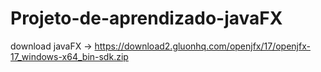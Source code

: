 # Projeto-de-aprendizado-javaFX

download javaFX -> https://download2.gluonhq.com/openjfx/17/openjfx-17_windows-x64_bin-sdk.zip
